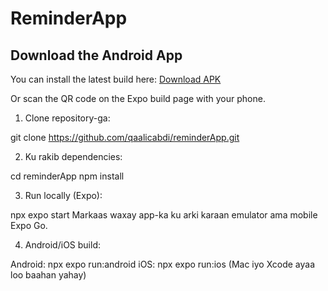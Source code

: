 # ReminderApp

## Download the Android App

You can install the latest build here:
[Download APK](https://expo.dev/accounts/qaalicabdi/projects/Remindy/builds/77cd645f-313b-454e-9032-eb0dfddfc365)

Or scan the QR code on the Expo build page with your phone.

1. Clone repository-ga:

git clone https://github.com/qaalicabdi/reminderApp.git

2. Ku rakib dependencies:

cd reminderApp
npm install

3. Run locally (Expo):

npx expo start
Markaas waxay app-ka ku arki karaan emulator ama mobile Expo Go.

4. Android/iOS build:

Android: npx expo run:android
iOS: npx expo run:ios (Mac iyo Xcode ayaa loo baahan yahay)
